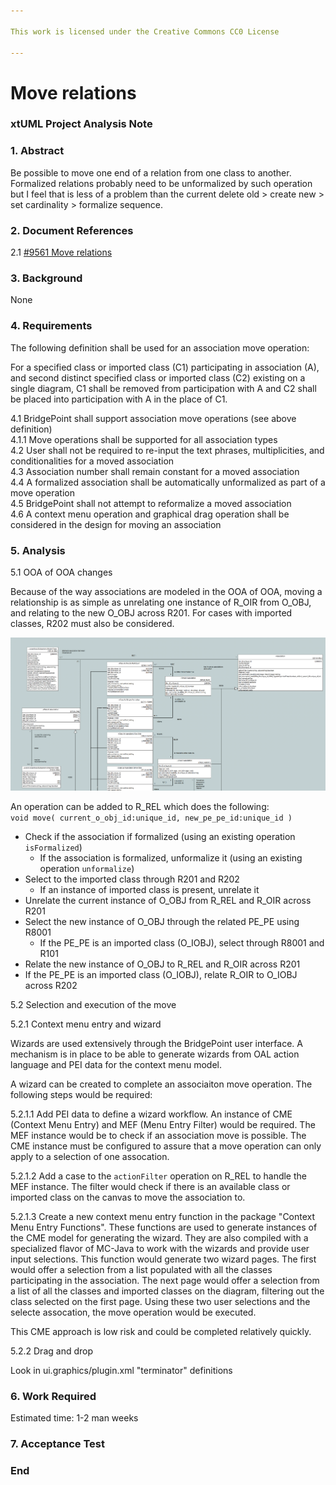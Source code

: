 ```yaml
---

This work is licensed under the Creative Commons CC0 License

---
```


# Move relations
### xtUML Project Analysis Note

### 1. Abstract

Be possible to move one end of a relation from one class to another. Formalized
relations probably need to be unformalized by such operation but I feel that is
less of a problem than the current delete old > create new > set cardinality >
formalize sequence.

### 2. Document References

<a id="2.1"></a>2.1 [#9561 Move relations](https://support.onefact.net/issues/9561)  

### 3. Background

None

### 4. Requirements

The following definition shall be used for an association move operation:

For a specified class or imported class (C1) participating in association (A),
and second distinct specified class or imported class (C2) existing on a single
diagram, C1 shall be removed from participation with A and C2 shall be placed
into participation with A in the place of C1.

4.1 BridgePoint shall support association move operations (see above
definition)  
4.1.1 Move operations shall be supported for all association types  
4.2 User shall not be required to re-input the text phrases, multiplicities,
and conditionalities for a moved association  
4.3 Association number shall remain constant for a moved association  
4.4 A formalized association shall be automatically unformalized as part of a
move operation  
4.5 BridgePoint shall not attempt to reformalize a moved association  
4.6 A context menu operation and graphical drag operation shall be considered
in the design for moving an association  

### 5. Analysis

5.1 OOA of OOA changes

Because of the way associations are modeled in the OOA of OOA, moving a
relationship is as simple as unrelating one instance of R_OIR from O_OBJ, and
relating to the new O_OBJ across R201. For cases with imported classes, R202
must also be considered.

![assoc](assoc.png)

An operation can be added to R_REL which does the following:  
`void move( current_o_obj_id:unique_id, new_pe_pe_id:unique_id )`
* Check if the association if formalized (using an existing operation
  `isFormalized`)  
  * If the association is formalized, unformalize it (using an existing
    operation `unformalize`)  
* Select to the imported class through R201 and R202  
  * If an instance of imported class is present, unrelate it  
* Unrelate the current instance of O_OBJ from R_REL and R_OIR across R201  
* Select the new instance of O_OBJ through the related PE_PE using R8001  
  * If the PE_PE is an imported class (O_IOBJ), select through R8001 and R101  
* Relate the new instance of O_OBJ to R_REL and R_OIR across R201  
* If the PE_PE is an imported class (O_IOBJ), relate R_OIR to O_IOBJ across R202  

5.2 Selection and execution of the move

5.2.1 Context menu entry and wizard

Wizards are used extensively through the BridgePoint user interface. A mechanism
is in place to be able to generate wizards from OAL action language and PEI data
for the context menu model.

A wizard can be created to complete an associaiton move operation. The following
steps would be required:

5.2.1.1 Add PEI data to define a wizard workflow. An instance of CME (Context
Menu Entry) and MEF (Menu Entry Filter) would be required. The MEF instance
would be to check if an association move is possible. The CME instance must be
configured to assure that a move operation can only apply to a selection of one
assocation.

5.2.1.2 Add a case to the `actionFilter` operation on R_REL to handle the MEF
instance. The filter would check if there is an available class or imported
class on the canvas to move the association to.

5.2.1.3 Create a new context menu entry function in the package "Context Menu
Entry Functions". These functions are used to generate instances of the CME
model for generating the wizard. They are also compiled with a specialized
flavor of MC-Java to work with the wizards and provide user input selections.
This function would generate two wizard pages. The first would offer a selection
from a list populated with all the classes participating in the association. The
next page would offer a selection from a list of all the classes and imported
classes on the diagram, filtering out the class selected on the first page.
Using these two user selections and the selecte assocation, the move operation
would be executed.

This CME approach is low risk and could be completed relatively quickly.

5.2.2 Drag and drop

Look in ui.graphics/plugin.xml "terminator" definitions

### 6. Work Required

Estimated time: 1-2 man weeks

### 7. Acceptance Test

### End
